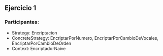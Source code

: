 ## Ejercicio 1

### Participantes:
- Strategy: Encriptacion 
- ConcreteStrategy: EncriptarPorNumero, EncriptarPorCambioDeVocales, EncriptarPorCambioDeOrden
- Context: EncriptadorNaive